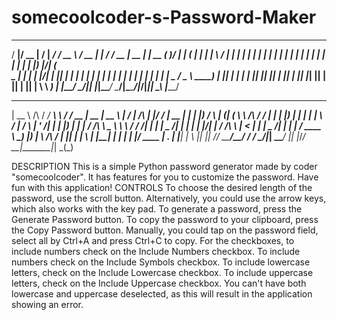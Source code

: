 # somecoolcoder-s-Password-Maker
   _____  ____  __  __ ______ _____ ____   ____  _      _____ ____  _____  ______ _____  _  _____ 
  / ____|/ __ \|  \/  |  ____/ ____/ __ \ / __ \| |    / ____/ __ \|  __ \|  ____|  __ \( )/ ____|
 | (___ | |  | | \  / | |__ | |   | |  | | |  | | |   | |   | |  | | |  | | |__  | |__) |/| (___  
  \___ \| |  | | |\/| |  __|| |   | |  | | |  | | |   | |   | |  | | |  | |  __| |  _  /   \___ \ 
  ____) | |__| | |  | | |___| |___| |__| | |__| | |___| |___| |__| | |__| | |____| | \ \   ____) |
 |_____/ \____/|_|  |_|______\_____\____/ \____/|______\_____\____/|_____/|______|_|  \_\ |_____/ 
                                                                                                  
  _____         _____ _______          ______  _____  _____    __  __          _  ________ _____  _ 
 |  __ \ /\    / ____/ ____\ \        / / __ \|  __ \|  __ \  |  \/  |   /\   | |/ /  ____|  __ \| |
 | |__) /  \  | (___| (___  \ \  /\  / / |  | | |__) | |  | | | \  / |  /  \  | ' /| |__  | |__) | |
 |  ___/ /\ \  \___ \\___ \  \ \/  \/ /| |  | |  _  /| |  | | | |\/| | / /\ \ |  < |  __| |  _  /| |
 | |  / ____ \ ____) |___) |  \  /\  / | |__| | | \ \| |__| | | |  | |/ ____ \| . \| |____| | \ \|_|
 |_| /_/    \_\_____/_____/    \/  \/   \____/|_|  \_\_____/  |_|  |_/_/    \_\_|\_\______|_|  \_(_)
                                                                                                    
                                                                                                                                                                                                                                                                                                                                                              
DESCRIPTION
  This is a simple Python password generator made by coder "somecoolcoder". It has features for you to customize the password. Have fun with this application!
CONTROLS
  To choose the desired length of the password, use the scroll button. 
  Alternatively, you could use the arrow keys, which also works with the key pad.
  To generate a password, press the Generate Password button.
  To copy the password to your clipboard, press the Copy Password button.
  Manually, you could tap on the password field, select all by Ctrl+A and press Ctrl+C to copy.
  For the checkboxes, to include numbers check on the Include Numbers checkbox.
  To include numbers check on the Include Symbols checkbox.
  To include lowercase letters, check on the Include Lowercase checkbox.
  To include uppercase letters, check on the Include Uppercase checkbox.
  You can't have both lowercase and uppercase deselected, as this will result in the application showing an error.

